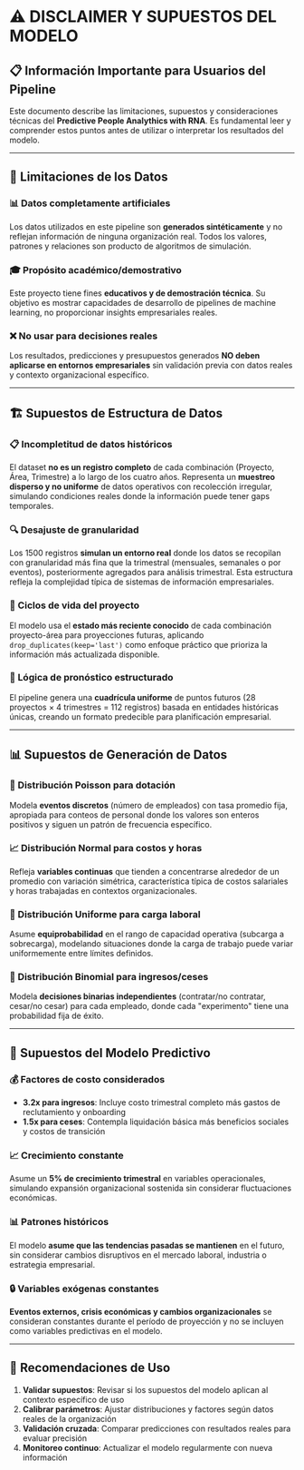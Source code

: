 # ⚠️ DISCLAIMER Y SUPUESTOS DEL MODELO

## 📋 Información Importante para Usuarios del Pipeline

Este documento describe las limitaciones, supuestos y consideraciones técnicas del **Predictive People Analythics with RNA**. Es fundamental leer y comprender estos puntos antes de utilizar o interpretar los resultados del modelo.

---

## 🚫 Limitaciones de los Datos

### 📊 Datos completamente artificiales
Los datos utilizados en este pipeline son **generados sintéticamente** y no reflejan información de ninguna organización real. Todos los valores, patrones y relaciones son producto de algoritmos de simulación.

### 🎓 Propósito académico/demostrativo
Este proyecto tiene fines **educativos y de demostración técnica**. Su objetivo es mostrar capacidades de desarrollo de pipelines de machine learning, no proporcionar insights empresariales reales.

### ❌ No usar para decisiones reales
Los resultados, predicciones y presupuestos generados **NO deben aplicarse en entornos empresariales** sin validación previa con datos reales y contexto organizacional específico.

---

## 🏗️ Supuestos de Estructura de Datos

### 📋 Incompletitud de datos históricos
El dataset **no es un registro completo** de cada combinación (Proyecto, Área, Trimestre) a lo largo de los cuatro años. Representa un **muestreo disperso y no uniforme** de datos operativos con recolección irregular, simulando condiciones reales donde la información puede tener gaps temporales.

### 🔍 Desajuste de granularidad
Los 1500 registros **simulan un entorno real** donde los datos se recopilan con granularidad más fina que la trimestral (mensuales, semanales o por eventos), posteriormente agregados para análisis trimestral. Esta estructura refleja la complejidad típica de sistemas de información empresariales.

### 🔄 Ciclos de vida del proyecto
El modelo usa el **estado más reciente conocido** de cada combinación proyecto-área para proyecciones futuras, aplicando `drop_duplicates(keep='last')` como enfoque práctico que prioriza la información más actualizada disponible.

### 📐 Lógica de pronóstico estructurado
El pipeline genera una **cuadrícula uniforme** de puntos futuros (28 proyectos × 4 trimestres = 112 registros) basada en entidades históricas únicas, creando un formato predecible para planificación empresarial.

---

## 📊 Supuestos de Generación de Datos

### 🎲 Distribución Poisson para dotación
Modela **eventos discretos** (número de empleados) con tasa promedio fija, apropiada para conteos de personal donde los valores son enteros positivos y siguen un patrón de frecuencia específico.

### 📈 Distribución Normal para costos y horas
Refleja **variables continuas** que tienden a concentrarse alrededor de un promedio con variación simétrica, característica típica de costos salariales y horas trabajadas en contextos organizacionales.

### 📏 Distribución Uniforme para carga laboral
Asume **equiprobabilidad** en el rango de capacidad operativa (subcarga a sobrecarga), modelando situaciones donde la carga de trabajo puede variar uniformemente entre límites definidos.

### 🎯 Distribución Binomial para ingresos/ceses
Modela **decisiones binarias independientes** (contratar/no contratar, cesar/no cesar) para cada empleado, donde cada "experimento" tiene una probabilidad fija de éxito.

---

## 🤖 Supuestos del Modelo Predictivo

### 💰 Factores de costo considerados
- **3.2x para ingresos**: Incluye costo trimestral completo más gastos de reclutamiento y onboarding
- **1.5x para ceses**: Contempla liquidación básica más beneficios sociales y costos de transición

### 📈 Crecimiento constante
Asume un **5% de crecimiento trimestral** en variables operacionales, simulando expansión organizacional sostenida sin considerar fluctuaciones económicas.

### 📊 Patrones históricos
El modelo **asume que las tendencias pasadas se mantienen** en el futuro, sin considerar cambios disruptivos en el mercado laboral, industria o estrategia empresarial.

### 🔒 Variables exógenas constantes
**Eventos externos, crisis económicas y cambios organizacionales** se consideran constantes durante el período de proyección y no se incluyen como variables predictivas en el modelo.

---

## 🎯 Recomendaciones de Uso

1. **Validar supuestos**: Revisar si los supuestos del modelo aplican al contexto específico de uso
2. **Calibrar parámetros**: Ajustar distribuciones y factores según datos reales de la organización
3. **Validación cruzada**: Comparar predicciones con resultados reales para evaluar precisión
4. **Monitoreo continuo**: Actualizar el modelo regularmente con nueva información
